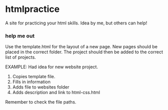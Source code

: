# htmlpractice
A site for practicing your html skills. Idea by me, but others can help!

### help me out
Use the template.html for the layout of a new page. New pages should be placed in the correct folder. The project should then be added to the correct list of projects.

EXAMPLE: Had idea for new website project.
1. Copies template file.
2. Fills in information
3. Adds file to websites folder
4. Adds description and link to html-css.html

Remember to check the file paths.
